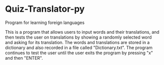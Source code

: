 # Quiz-Translator-py
Program for learning foreign languages

This is a program that allows users to input words and their translations, and then tests the user on translations by showing a randomly selected word and asking for its translation. The words and translations are stored in a dictionary and also recorded in a file called "Dictionary.txt". The program continues to test the user until the user exits the program by pressing "x" and then "ENTER".
